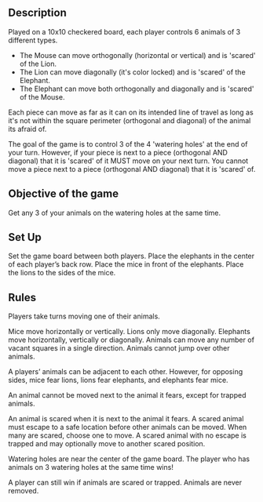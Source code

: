 ## **Description**

Played on a 10x10 checkered board, each player controls 6 animals of 3 different types.
- The Mouse can move orthogonally (horizontal or vertical) and is 'scared' of the Lion.
- The Lion can move diagonally (it's color locked) and is 'scared' of the Elephant.
- The Elephant can move both orthogonally and diagonally and is 'scared' of the Mouse. 

Each piece can move as far as it can on its intended line of travel as long as it's not within the square perimeter (orthogonal and diagonal) of the animal its afraid of.

The goal of the game is to control 3 of the 4 'watering holes' at the end of your turn. However, if your piece is next to a piece (orthogonal AND diagonal) that it is 'scared' of it MUST move on your next turn. You cannot move a piece next to a piece (orthogonal AND diagonal) that it is 'scared' of.


## **Objective of the game**

Get any 3 of your animals on the watering holes at the same time.


## **Set Up**

Set the game board between both players.
Place the elephants in the center of each player’s back row.
Place the mice in front of the elephants. 
Place the lions to the sides of the mice.


## **Rules**

Players take turns moving one of their animals.

Mice move horizontally or vertically.
Lions only move diagonally.
Elephants move horizontally, vertically or diagonally.
Animals can move any number of vacant squares in a single direction. Animals cannot jump over other animals.

A players’ animals can be adjacent to each other. However, for opposing sides, mice fear lions, lions fear elephants, and elephants fear mice.

An animal cannot be moved next to the animal it fears, except for trapped animals.

An animal is scared when it is next to the animal it fears. A scared animal must escape to a safe location before other animals can be moved. When many are scared, choose one to move. A scared animal with no escape is trapped and may optionally move to another scared position.

Watering holes are near the center of the game board. The player who has animals on 3 watering holes at the same time wins!
 
A player can still win if animals are scared or trapped. Animals are never removed.
 